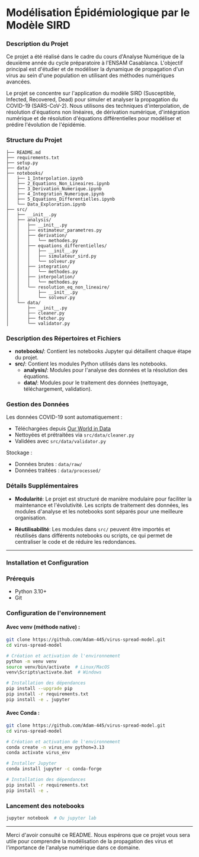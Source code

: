 
# Modélisation Épidémiologique par le Modèle SIRD  

### **Description du Projet**

Ce projet a été réalisé dans le cadre du cours d'Analyse Numérique de la deuxième année du cycle préparatoire à l'ENSAM Casablanca. L'objectif principal est d'étudier et de modéliser la dynamique de propagation d'un virus au sein d'une population en utilisant des méthodes numériques avancées.

Le projet se concentre sur l'application du modèle SIRD (Susceptible, Infected, Recovered, Dead) pour simuler et analyser la propagation du COVID-19 (SARS-CoV-2). Nous utilisons des techniques d'interpolation, de résolution d'équations non linéaires, de dérivation numérique, d'intégration numérique et de résolution d'équations différentielles pour modéliser et prédire l'évolution de l'épidémie.


### **Structure du Projet**

```
├── README.md
├── requirements.txt
├── setup.py
├── data/
├── notebooks/
│   ├── 1_Interpolation.ipynb
│   ├── 2_Equations_Non_Lineaires.ipynb
│   ├── 3_Derivation_Numerique.ipynb
│   ├── 4_Integration_Numerique.ipynb
│   ├── 5_Equations_Differentielles.ipynb
│   └── Data_Exploration.ipynb
├── src/
│   ├── __init__.py
│   ├── analysis/
│   │   ├── __init__.py
│   │   ├── estimateur_parametres.py
│   │   ├── derivation/
│   │   │   └── methodes.py
│   │   ├── equations_differentielles/
│   │   │   ├── __init__.py
│   │   │   ├── simulateur_sird.py
│   │   │   └── solveur.py
│   │   ├── integration/
│   │   │   └── methodes.py
│   │   ├── interpolation/
│   │   │   └── methodes.py
│   │   └── resolution_eq_non_lineaire/
│   │       ├── __init__.py
│   │       └── solveur.py
│   └── data/
│       ├── __init__.py
│       ├── cleaner.py
│       ├── fetcher.py
│       └── validator.py
```

### **Description des Répertoires et Fichiers**
- **notebooks/**: Contient les notebooks Jupyter qui détaillent chaque étape du projet.
- **src/**: Contient les modules Python utilisés dans les notebooks.
    - **analysis/**: Modules pour l'analyse des données et la résolution des équations.
    - **data/**: Modules pour le traitement des données (nettoyage, téléchargement, validation).
### **Gestion des Données**
Les données COVID-19 sont automatiquement :
- Téléchargées depuis [Our World in Data](https://covid.ourworldindata.org/)
- Nettoyées et prétraitées via `src/data/cleaner.py`
- Validées avec `src/data/validator.py`

Stockage :
- Données brutes : `data/raw/`
- Données traitées : `data/processed/`


### **Détails Supplémentaires**

- **Modularité**: Le projet est structuré de manière modulaire pour faciliter la maintenance et l'évolutivité. Les scripts de traitement des données, les modules d'analyse et les notebooks sont séparés pour une meilleure organisation.
  
- **Réutilisabilité**: Les modules dans `src/` peuvent être importés et réutilisés dans différents notebooks ou scripts, ce qui permet de centraliser le code et de réduire les redondances.

---

### **Installation et Configuration**

### Prérequis
- Python 3.10+
- Git

### Configuration de l'environnement

#### Avec venv (méthode native) :
```bash
git clone https://github.com/Adam-445/virus-spread-model.git
cd virus-spread-model

# Création et activation de l'environnement
python -m venv venv
source venv/bin/activate  # Linux/MacOS
venv\Scripts\activate.bat  # Windows

# Installation des dépendances
pip install --upgrade pip
pip install -r requirements.txt
pip install -e . jupyter
```

#### Avec Conda :
```bash
git clone https://github.com/Adam-445/virus-spread-model.git
cd virus-spread-model

# Création et activation de l'environnement
conda create -n virus_env python=3.13
conda activate virus_env

# Installer Jupyter
conda install jupyter -c conda-forge

# Installation des dépendances
pip install -r requirements.txt
pip install -e . 
```

### Lancement des notebooks
```bash
jupyter notebook  # Ou jupyter lab
```

---

Merci d'avoir consulté ce README. Nous espérons que ce projet vous sera utile pour comprendre la modélisation de la propagation des virus et l'importance de l'analyse numérique dans ce domaine.

